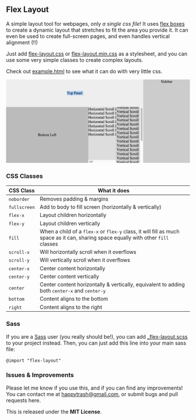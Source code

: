 ## Flex Layout
A simple layout tool for webpages, only *a single css file*! It uses [flex boxes](https://developer.mozilla.org/en-US/docs/Web/CSS/CSS_Flexible_Box_Layout/Using_CSS_flexible_boxes) to create a dynamic layout that stretches to fit the area you provide it. It can even be used to create full-screen pages, and even handles vertical alignment (!!)

Just add [flex-layout.css](flex-layout.css) or [flex-layout.min.css](flex-layout.min.css) as a stylesheet, and you can use some very simple classes to create complex layouts.

Check out [example.html](example.html) to see what it can do with very little css.

![Flex Layout Example](example.png)

### CSS Classes

CSS Class | What it does
--------- | ------------
`noborder` | Removes padding & margins
`fullscreen` | Add to body to fill screen (horizontally & vertically)
`flex-x` | Layout children horizontally
`flex-y` | Layout children vertically
`fill` | When a child of a `flex-x` or `flex-y` class, it will fill as much space as it can, sharing space equally with other `fill` classes
`scroll-x` | Will horizontally scroll when it overflows
`scroll-y` | Will vertically scroll when it overflows
`center-x` | Center content horizontally
`center-y` | Center content vertically
`center` | Center content horizontally & vertically, equivalent to adding both `center-x` and `center-y`
`bottom` | Content aligns to the bottom
`right` | Content aligns to the right

### Sass ###

If you are a [Sass](http://sass-lang.com/) user (you really should be!), you can add [_flex-layout.scss](_flex-layout.scss) to your project instead. Then, you can just add this line into your main sass file:

    @import "flex-layout"

### Issues & Improvements ###

Please let me know if you use this, and if you can find any improvements! You can contact me at [happytrash@gmail.com](mailto:happytrash@gmail.com), or submit bugs and pull requests here.

This is released under the **MIT License**.
